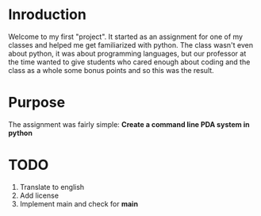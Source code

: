 
# Inroduction

Welcome to my first "project". It started as an assignment for one of my classes and helped me get familiarized with python. The class wasn't even about python, it was about programming languages, but our professor at the time wanted to give students who cared enough about coding and the class as a whole some bonus points and so this was the result.

# Purpose

The assignment was fairly simple: **Create a command line PDA system in python**


# TODO
1. Translate to english
2. Add license
3. Implement main and check for __main__